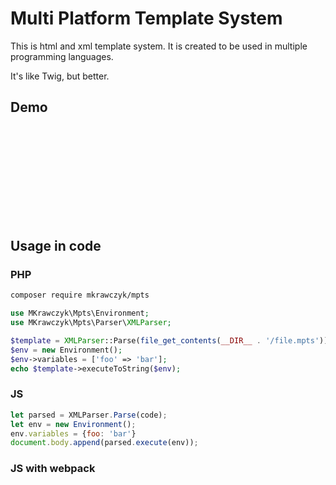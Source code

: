 # Multi Platform Template System

This is html and xml template system. It is created to be used in multiple programming languages.

It's like Twig, but better.

## Demo

<iframe style="border:none;"></iframe>

## Usage in code

### PHP

```bash
composer require mkrawczyk/mpts
```

```php
use MKrawczyk\Mpts\Environment;
use MKrawczyk\Mpts\Parser\XMLParser;

$template = XMLParser::Parse(file_get_contents(__DIR__ . '/file.mpts'));
$env = new Environment();
$env->variables = ['foo' => 'bar'];
echo $template->executeToString($env);
```

### JS

```js
let parsed = XMLParser.Parse(code);
let env = new Environment();
env.variables = {foo: 'bar'}
document.body.append(parsed.execute(env));
```

### JS with webpack
